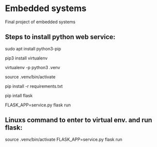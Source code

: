 # Embedded systems
Final project of embedded systems  

## Steps to install python web service: 


sudo apt install python3-pip

pip3 install virtualenv

virtualenv -p python3 .venv 

source .venv/bin/activate

pip install -r requirements.txt

pip intall flask

FLASK_APP=service.py flask run 


## Linuxs command to enter to virtual env. and run flask: 


source .venv/bin/activate
FLASK_APP=service.py flask run
